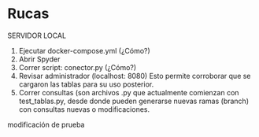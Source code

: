 # Rucas
SERVIDOR LOCAL
1. Ejecutar docker-compose.yml (¿Cómo?)
2. Abrir Spyder
3. Correr script: conector.py (¿Cómo?)
4. Revisar administrador (localhost: 8080) Esto permite corroborar que se cargaron las tablas para su uso posterior.
5. Correr consultas (son archivos .py que actualmente comienzan con test_tablas.py, desde donde pueden generarse nuevas ramas (branch) con consultas nuevas o modificaciones.


modificación de prueba
